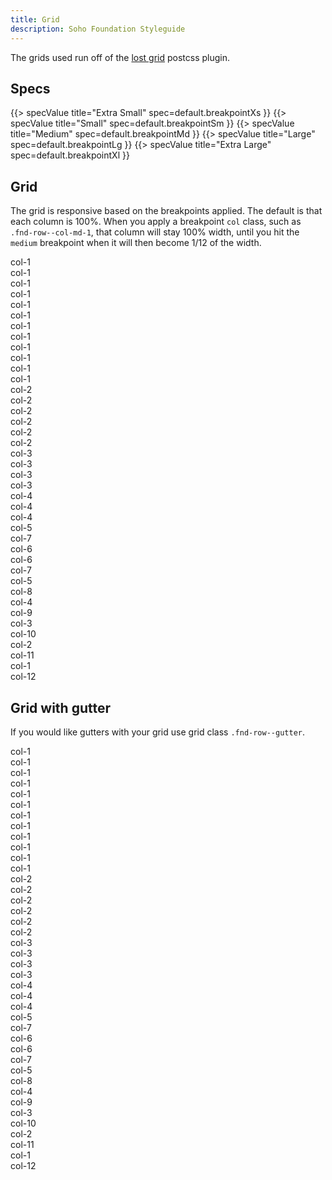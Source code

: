 ```yaml
---
title: Grid
description: Soho Foundation Styleguide
---
```


The grids used run off of the [lost grid](http://lostgrid.org/docs.html) postcss plugin.

## Specs

{{> specValue title="Extra Small" spec=default.breakpointXs }}
{{> specValue title="Small" spec=default.breakpointSm }}
{{> specValue title="Medium" spec=default.breakpointMd }}
{{> specValue title="Large" spec=default.breakpointLg }}
{{> specValue title="Extra Large" spec=default.breakpointXl }}


## Grid

The grid is responsive based on the breakpoints applied. The default is that each column is 100%. When you apply a breakpoint `col` class, such as `.fnd-row--col-md-1`, that column will stay 100% width, until you hit the `medium` breakpoint when it will then become 1/12 of the width.

<div class="fnd-row example-row">
    <div class="fnd-row--col-1 fnd-row--col-sm-1">col-1</div>
    <div class="fnd-row--col-1 fnd-row--col-sm-1">col-1</div>
    <div class="fnd-row--col-1 fnd-row--col-sm-1">col-1</div>
    <div class="fnd-row--col-1 fnd-row--col-sm-1">col-1</div>
    <div class="fnd-row--col-1 fnd-row--col-sm-1">col-1</div>
    <div class="fnd-row--col-1 fnd-row--col-sm-1">col-1</div>
    <div class="fnd-row--col-1 fnd-row--col-sm-1">col-1</div>
    <div class="fnd-row--col-1 fnd-row--col-sm-1">col-1</div>
    <div class="fnd-row--col-1 fnd-row--col-sm-1">col-1</div>
    <div class="fnd-row--col-1 fnd-row--col-sm-1">col-1</div>
    <div class="fnd-row--col-1 fnd-row--col-sm-1">col-1</div>
    <div class="fnd-row--col-1 fnd-row--col-sm-1">col-1</div>
</div>

<div class="fnd-row example-row">
    <div class="fnd-row--col-2 fnd-row--col-sm-2">col-2</div>
    <div class="fnd-row--col-2 fnd-row--col-sm-2">col-2</div>
    <div class="fnd-row--col-2 fnd-row--col-sm-2">col-2</div>
    <div class="fnd-row--col-2 fnd-row--col-sm-2">col-2</div>
    <div class="fnd-row--col-2 fnd-row--col-sm-2">col-2</div>
    <div class="fnd-row--col-2 fnd-row--col-sm-2">col-2</div>
</div>

<div class="fnd-row example-row">
    <div class="fnd-row--col-3 fnd-row--col-sm-3">col-3</div>
    <div class="fnd-row--col-3 fnd-row--col-sm-3">col-3</div>
    <div class="fnd-row--col-3 fnd-row--col-sm-3">col-3</div>
    <div class="fnd-row--col-3 fnd-row--col-sm-3">col-3</div>
</div>

<div class="fnd-row example-row">
    <div class="fnd-row--col-4 fnd-row--col-sm-4">col-4</div>
    <div class="fnd-row--col-4 fnd-row--col-sm-4">col-4</div>
    <div class="fnd-row--col-4 fnd-row--col-sm-4">col-4</div>
</div>

<div class="fnd-row example-row">
    <div class="fnd-row--col-5 fnd-row--col-sm-5">col-5</div>
    <div class="fnd-row--col-7 fnd-row--col-sm-7">col-7</div>
</div>

<div class="fnd-row example-row">
    <div class="fnd-row--col-6 fnd-row--col-sm-6">col-6</div>
    <div class="fnd-row--col-6 fnd-row--col-sm-6">col-6</div>
</div>

<div class="fnd-row example-row">
    <div class="fnd-row--col-7 fnd-row--col-sm-7">col-7</div>
    <div class="fnd-row--col-5 fnd-row--col-sm-5">col-5</div>
</div>

<div class="fnd-row example-row">
    <div class="fnd-row--col-8 fnd-row--col-sm-8">col-8</div>
    <div class="fnd-row--col-4 fnd-row--col-sm-4">col-4</div>
</div>

<div class="fnd-row example-row">
    <div class="fnd-row--col-9 fnd-row--col-sm-9">col-9</div>
    <div class="fnd-row--col-3 fnd-row--col-sm-3">col-3</div>
</div>

<div class="fnd-row example-row">
    <div class="fnd-row--col-10 fnd-row--col-sm-10">col-10</div>
    <div class="fnd-row--col-2 fnd-row--col-sm-2">col-2</div>
</div>

<div class="fnd-row example-row">
    <div class="fnd-row--col-11 fnd-row--col-sm-11">col-11</div>
    <div class="fnd-row--col-1 fnd-row--col-sm-1">col-1</div>
</div>

<div class="fnd-row example-row">
    <div class="fnd-row--col-12 fnd-row--col-sm-12">col-12</div>
</div>

## Grid with gutter

If you would like gutters with your grid use grid class `.fnd-row--gutter`.

<div class="fnd-row--gutter example-row">
    <div class="fnd-row--col-1 fnd-row--col-sm-1">col-1</div>
    <div class="fnd-row--col-1 fnd-row--col-sm-1">col-1</div>
    <div class="fnd-row--col-1 fnd-row--col-sm-1">col-1</div>
    <div class="fnd-row--col-1 fnd-row--col-sm-1">col-1</div>
    <div class="fnd-row--col-1 fnd-row--col-sm-1">col-1</div>
    <div class="fnd-row--col-1 fnd-row--col-sm-1">col-1</div>
    <div class="fnd-row--col-1 fnd-row--col-sm-1">col-1</div>
    <div class="fnd-row--col-1 fnd-row--col-sm-1">col-1</div>
    <div class="fnd-row--col-1 fnd-row--col-sm-1">col-1</div>
    <div class="fnd-row--col-1 fnd-row--col-sm-1">col-1</div>
    <div class="fnd-row--col-1 fnd-row--col-sm-1">col-1</div>
    <div class="fnd-row--col-1 fnd-row--col-sm-1">col-1</div>
</div>

<div class="fnd-row--gutter example-row">
    <div class="fnd-row--col-2 fnd-row--col-sm-2">col-2</div>
    <div class="fnd-row--col-2 fnd-row--col-sm-2">col-2</div>
    <div class="fnd-row--col-2 fnd-row--col-sm-2">col-2</div>
    <div class="fnd-row--col-2 fnd-row--col-sm-2">col-2</div>
    <div class="fnd-row--col-2 fnd-row--col-sm-2">col-2</div>
    <div class="fnd-row--col-2 fnd-row--col-sm-2">col-2</div>
</div>

<div class="fnd-row--gutter example-row">
    <div class="fnd-row--col-3 fnd-row--col-sm-3">col-3</div>
    <div class="fnd-row--col-3 fnd-row--col-sm-3">col-3</div>
    <div class="fnd-row--col-3 fnd-row--col-sm-3">col-3</div>
    <div class="fnd-row--col-3 fnd-row--col-sm-3">col-3</div>
</div>

<div class="fnd-row--gutter example-row">
    <div class="fnd-row--col-4 fnd-row--col-sm-4">col-4</div>
    <div class="fnd-row--col-4 fnd-row--col-sm-4">col-4</div>
    <div class="fnd-row--col-4 fnd-row--col-sm-4">col-4</div>
</div>

<div class="fnd-row--gutter example-row">
    <div class="fnd-row--col-5 fnd-row--col-sm-5">col-5</div>
    <div class="fnd-row--col-7 fnd-row--col-sm-7">col-7</div>
</div>

<div class="fnd-row--gutter example-row">
    <div class="fnd-row--col-6 fnd-row--col-sm-6">col-6</div>
    <div class="fnd-row--col-6 fnd-row--col-sm-6">col-6</div>
</div>

<div class="fnd-row--gutter example-row">
    <div class="fnd-row--col-7 fnd-row--col-sm-7">col-7</div>
    <div class="fnd-row--col-5 fnd-row--col-sm-5">col-5</div>
</div>

<div class="fnd-row--gutter example-row">
    <div class="fnd-row--col-8 fnd-row--col-sm-8">col-8</div>
    <div class="fnd-row--col-4 fnd-row--col-sm-4">col-4</div>
</div>

<div class="fnd-row--gutter example-row">
    <div class="fnd-row--col-9 fnd-row--col-sm-9">col-9</div>
    <div class="fnd-row--col-3 fnd-row--col-sm-3">col-3</div>
</div>

<div class="fnd-row--gutter example-row">
    <div class="fnd-row--col-10 fnd-row--col-sm-10">col-10</div>
    <div class="fnd-row--col-2 fnd-row--col-sm-2">col-2</div>
</div>

<div class="fnd-row--gutter example-row">
    <div class="fnd-row--col-11 fnd-row--col-sm-11">col-11</div>
    <div class="fnd-row--col-1 fnd-row--col-sm-1">col-1</div>
</div>

<div class="fnd-row--gutter example-row">
    <div class="fnd-row--col-12 fnd-row--col-sm-12">col-12</div>
</div>
